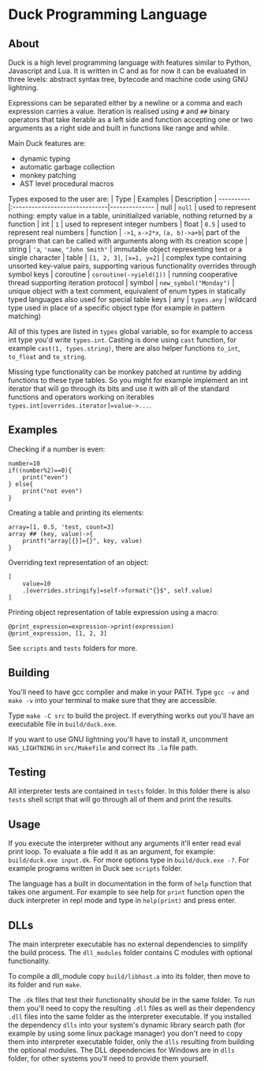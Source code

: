 # Duck Programming Language

## About
Duck is a high level programming language with features similar to Python, Javascript and Lua. It is written in C and as for now it can be evaluated in three levels: abstract syntax tree, bytecode and machine code using GNU lightning.

Expressions can be separated either by a newline or a comma and each expression carries a value. Iteration is realised using `#` and `##` binary operators that take iterable as a left side and function accepting one or two arguments as a right side and built in functions like range and while.
 
Main Duck features are:
- dynamic typing
- automatic garbage collection
- monkey patching
- AST level procedural macros

Types exposed to the user are:
| Type      | Examples                      | Description
| ----------|:------------------------------|--------------
| null      | `null`                        | used to represent nothing: empty value in a table, uninitialized variable, nothing returned by a function
| int       | `1`                           | used to represent integer numbers
| float     | `0.5`                         | used to represent real numbers
| function  | `->1`, `x->2*x`, `(a, b)->a+b`| part of the program that can be called with arguments along with its creation scope
| string    | `'a`, `'name`, `"John Smith"` | immutable object representing text or a single character
| table     | `[1, 2, 3]`, `[x=1, y=2]`     | complex type containing unsorted key-value pairs, supporting various functionality overrides through symbol keys
| coroutine | `coroutine(->yield(1))`       | running cooperative thread supporting iteration protocol
| symbol    | `new_symbol("Monday")`        | unique object with a text comment, equivalent of enum types in statically typed languages also used for special table keys
| any       | `types.any`                   | wildcard type used in place of a specific object type (for example in pattern matching)

All of this types are listed in `types` global variable, so for example to access int type you'd write `types.int`. 
Casting is done using `cast` function, for example `cast(1, types.string)`, there are also helper functions `to_int`, `to_float` and `to_string`.

Missing type functionality can be monkey patched at runtime by adding functions to these type tables. So you might for example implement an int iterator that will go through its bits and use it with all of the standard functions and operators working on iterables `types.int[overrides.iterator]=value->...`. 

## Examples

Checking if a number is even:
```
number=10
if((number%2)==0){
    print("even")
} else{
    print("not even")
}
```

Creating a table and printing its elements:
```
array=[1, 0.5, 'test, count=3]
array ## (key, value)->{
    printf("array[{}]={}", key, value)
}
```
Overriding text representation of an object:
```
[
    value=10
    .[overrides.stringify]=self->format("{}$", self.value)
]
```
Printing object representation of table expression using a macro:
```
@print_expression=expression->print(expression)
@print_expression, [1, 2, 3]
```

See `scripts` and `tests` folders for more.

## Building
You'll need to have gcc compiler and make in your PATH. Type `gcc -v` and `make -v` into your terminal to make sure that they are accessible.

Type `make -C src` to build the project. If everything works out you'll have an executable file in `build/duck.exe`.

If you want to use GNU lightning you'll have to install it, uncomment `HAS_LIGHTNING` in `src/Makefile` and correct its `.la` file path.

## Testing
All interpreter tests are contained in `tests` folder. In this folder there is also `tests` shell script that will go through all of them and print the results. 

## Usage
If you execute the interpreter without any arguments it'll enter read eval print loop. To evaluate a file add it as an argument, for example: `build/duck.exe input.dk`. For more options type in  `build/duck.exe -?`. For example programs written in Duck see `scripts` folder.

The language has a built in documentation in the form of `help` function that takes one argument. For example to see help for `print` function open the duck interpreter in repl mode and type in `help(print)` and press enter.

## DLLs
The main interpreter executable has no external dependencies to simplify the build process. The `dll_modules` folder contains C modules with optional functionality. 

To compile a dll_module copy `build/libhost.a` into its folder, then move to its folder and run `make`. 

The `.dk` files that test their functionality should be in the same folder. To run them you'll need to copy the resulting `.dll` files as well as their dependency `.dll` files into the same folder as the interpreter executable. If you installed the dependency `dlls` into your system's dynamic library search path (for example by using some linux package manager) you don't need to copy them into interpreter executable folder, only the `dlls` resulting from building the optional modules. The DLL dependencies for Windows are in `dlls` folder, for other systems you'll need to provide them yourself.